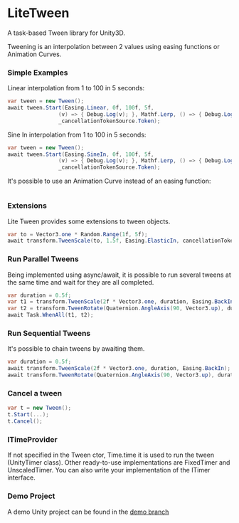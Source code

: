# LiteTween
A task-based Tween library for Unity3D.

Tweening is an interpolation between 2 values using easing functions or Animation Curves.

### Simple Examples
Linear interpolation from 1 to 100 in 5 seconds:
```cs
var tween = new Tween();
await tween.Start(Easing.Linear, 0f, 100f, 5f,
                (v) => { Debug.Log(v); }, Mathf.Lerp, () => { Debug.Log("Tween completed"); },
                _cancellationTokenSource.Token);
```

Sine In interpolation from 1 to 100 in 5 seconds:
```cs
var tween = new Tween();
await tween.Start(Easing.SineIn, 0f, 100f, 5f,
                (v) => { Debug.Log(v); }, Mathf.Lerp, () => { Debug.Log("Tween completed"); },
                _cancellationTokenSource.Token);
```

It's possible to use an Animation Curve instead of an easing function:
```cs

```

### Extensions
Lite Tween provides some extensions to tween objects.

```cs
var to = Vector3.one * Random.Range(1f, 5f);
await transform.TweenScale(to, 1.5f, Easing.ElasticIn, cancellationToken: _cancellationTokenSource.Token);
```


### Run Parallel Tweens
Being implemented using async/await, it is possible to run several tweens at the same time and wait for they are all completed.
```cs
var duration = 0.5f;
var t1 = transform.TweenScale(2f * Vector3.one, duration, Easing.BackIn);
var t2 = transform.TweenRotate(Quaternion.AngleAxis(90, Vector3.up), duration, Easing.CircOut);
await Task.WhenAll(t1, t2);
```

### Run Sequential Tweens
It's possible to chain tweens by awaiting them.
```cs
var duration = 0.5f;
await transform.TweenScale(2f * Vector3.one, duration, Easing.BackIn);
await transform.TweenRotate(Quaternion.AngleAxis(90, Vector3.up), duration, Easing.CircOut);
```

### Cancel a tween
```cs
var t = new Tween();
t.Start(...);
t.Cancel();
```

### ITimeProvider
If not specified in the Tween ctor, Time.time it is used to run the tween (UnityTimer class). Other ready-to-use implementations are FixedTimer and UnscaledTimer.
You can also write your implementation of the ITimer interface.

### Demo Project
A demo Unity project can be found in the [demo branch](https://github.com/sponticelli/LiteTween/tree/demo)